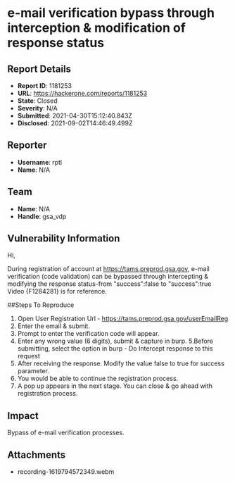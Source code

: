 # e-mail verification bypass through interception & modification of response status

## Report Details
- **Report ID**: 1181253
- **URL**: https://hackerone.com/reports/1181253
- **State**: Closed
- **Severity**: N/A
- **Submitted**: 2021-04-30T15:12:40.843Z
- **Disclosed**: 2021-09-02T14:46:49.499Z

## Reporter
- **Username**: rptl
- **Name**: N/A

## Team
- **Name**: N/A
- **Handle**: gsa_vdp

## Vulnerability Information
Hi,

During registration of account at https://tams.preprod.gsa.gov, e-mail verification (code validation) can be bypassed through intercepting & modifying the response status-from "success":false to "success":true
Video {F1284281} is for reference.

##Steps To Reproduce
1. Open User Registration  Url - https://tams.preprod.gsa.gov/userEmailReg
2. Enter the email & submit.
3. Prompt to enter the verification code will appear.
4. Enter any wrong value (6 digits), submit & capture in burp.
5.Before submitting, select the option in burp - Do Intercept response to this request
6. After receiving the response. Modify the value false to true for success parameter.
7. You would be able to continue the registration process. 
8. A pop up appears in the next stage. You can close & go ahead with registration process.

## Impact

Bypass of e-mail verification processes.

## Attachments
- recording-1619794572349.webm
